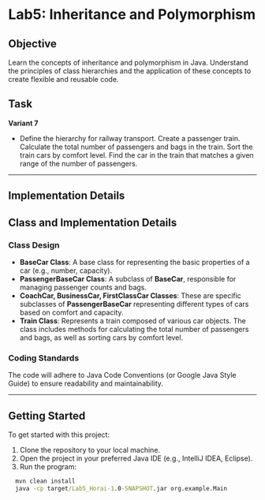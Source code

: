 # Lab5: Inheritance and Polymorphism

## Objective
Learn the concepts of inheritance and polymorphism in Java. Understand the principles of class hierarchies and the application of these concepts to create flexible and reusable code.

## Task
**Variant 7**

- Define the hierarchy for railway transport. Create a passenger train. Calculate the total number of passengers and bags in the train. Sort the train cars by comfort level. Find the car in the train that matches a given range of the number of passengers.
---

## Implementation Details

## Class and Implementation Details

### Class Design

- **BaseCar Class**: A base class for representing the basic properties of a car (e.g., number, capacity).
- **PassengerBaseCar Class**: A subclass of **BaseCar**, responsible for managing passenger counts and bags.
- **CoachCar, BusinessCar, FirstClassCar Classes**: These are specific subclasses of **PassengerBaseCar** representing different types of cars based on comfort and capacity.
- **Train Class**: Represents a train composed of various car objects. The class includes methods for calculating the total number of passengers and bags, as well as sorting cars by comfort level.

### Coding Standards
The code will adhere to Java Code Conventions (or Google Java Style Guide) to ensure readability and maintainability.

---

## Getting Started
To get started with this project:
1. Clone the repository to your local machine.
2. Open the project in your preferred Java IDE (e.g., IntelliJ IDEA, Eclipse).
3. Run the program:
```cmd
  mvn clean install
  java -cp target/Lab5_Horai-1.0-SNAPSHOT.jar org.example.Main
```
